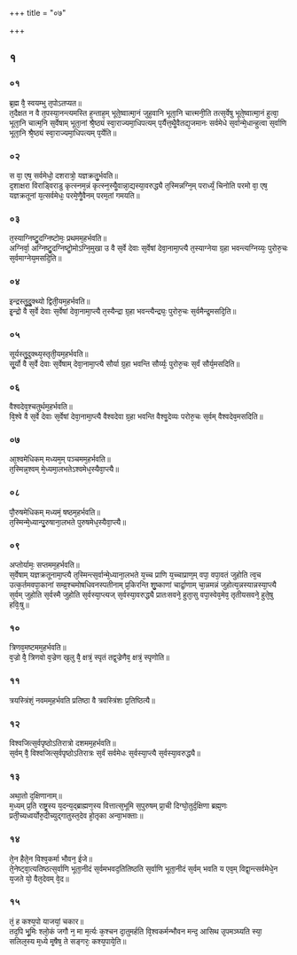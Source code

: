 +++
title = "०७"

+++


## १
### ०१
ब्र᳘ह्म वै᳘ स्वयम्भु त᳘पोऽतप्यत॥  
त᳘दैक्षत न वै त᳘पस्या᳘नन्त्यमस्ति ह᳘न्ताह᳘म् भूते᳘ष्वात्मा᳘नं जुह᳘वानि भूता᳘नि चात्त्मनी᳘ति तत्स᳘र्वेषु भूते᳘ष्वात्मा᳘नं हुत्वा᳘ भूता᳘नि चात्म᳘नि स᳘र्वेषाम् भूता᳘नां श्रै᳘ष्ठ्यं स्वा᳘राज्यमा᳘धिपत्यम् प᳘र्यैत्त᳘थैॗवैतद्य᳘जमानः सर्वमेधे स᳘र्वान्मे᳘धान्हुत्वा स᳘र्वाणि भूता᳘नि श्रै᳘ष्ठ्यं स्वा᳘राज्यमा᳘धिपत्यम् प᳘र्येति॥  
### ०२
स वा᳘ एष᳘ सर्वमेधो᳘ दशरात्रो᳘ यज्ञक्रतु᳘र्भवति॥  
द᳘शाक्षरा विराड्विराडु कृत्स्नम᳘न्नं कृत्स्न᳘स्यैॗवान्ना᳘द्यस्या᳘वरुद्ध्यै त᳘स्मिन्नग्नि᳘म् परार्ध्यं᳘ चिनोति परमो वा᳘ एष᳘ यज्ञक्रतूनां य᳘त्सर्वमेधः᳘ परमे᳘णैॗवैनम् परम᳘तां गमयति॥  
### ०३
त᳘स्याग्निष्टु᳘दग्निष्टोमः᳘ प्रथमम᳘हर्भवति॥  
अग्निर्वा᳘ अग्निष्टु᳘दग्निष्टोॗमोऽग्नि᳘मुखा उ वै स᳘र्वे देवाः स᳘र्वेषां देवा᳘नामा᳘प्त्यै त᳘स्याग्नेया ग्र᳘हा भवन्त्यग्निय्यः᳘ पुरोरु᳘चः स᳘र्वमाग्नेय᳘मसदि᳘ति॥  
### ०४
इन्द्रस्तु᳘दुॗक्थ्यो द्विती᳘यम᳘हर्भवति॥  
इ᳘न्द्रो वै स᳘र्वे देवाः स᳘र्वेषां देवा᳘नामा᳘प्त्यै त᳘स्यैन्द्रा ग्र᳘हा भवन्त्यैन्द्र्यः᳘ पुरोरु᳘चः स᳘र्वमैन्द्र᳘मसदि᳘ति॥  
### ०५
सूर्यस्तु᳘दुक्थ्य᳘स्तृती᳘यम᳘हर्भवति॥  
सू᳘र्यो वै स᳘र्वे देवाः स᳘र्वेषाम् देवा᳘नामा᳘प्त्यै सौर्या ग्र᳘हा भवन्ति सौर्य्यः᳘ पुरोरु᳘चः स᳘र्वं सौर्य᳘मसदिति॥  
### ०६
वैश्वदेव᳘श्चतुर्थम᳘हर्भवति॥  
वि᳘श्वे वै स᳘र्वे देवाः स᳘र्वेषां देवा᳘नामा᳘प्त्यै वैश्वदेवा ग्र᳘हा भवन्ति वैश्वॗदेव्यः परोरु᳘चः स᳘र्वम् वैश्वदेव᳘मसदिति॥  
### ०७
आ᳘श्वमेधिकम् मध्यम᳘म् पञ्चमम᳘हर्भवति॥  
त᳘स्मिन्न᳘श्वम् मे᳘ध्यमा᳘लभतेऽश्वमेध᳘स्यैवा᳘प्त्यै॥  
### ०८
पौ᳘रुषमेधिकम् मध्यमं᳘ षष्ठम᳘हर्भवति॥  
त᳘स्मिन्मे᳘ध्यान्पु᳘रुषाना᳘लभते पुरुषमेध᳘स्यैवा᳘प्त्यै॥  
### ०९
अप्तोर्यामः᳘ सप्तमम᳘हर्भवति॥  
स᳘र्वेषाम् यज्ञक्रतूनामा᳘प्त्यै त᳘स्मिन्त्स᳘र्वान्मे᳘ध्याना᳘लभते य᳘च्च प्राणि य᳘च्चाप्राण᳘म् वपा᳘ वपा᳘वतं जुहोति त्व᳘च उत्क᳘र्तमवपा᳘कानां सम्व्र᳘श्चमोषधिवनस्पतीनाम् प्र᳘किरन्ति शु᳘ष्काणां चार्द्रा᳘णाम् चा᳘न्नमन्नं जुहोत्य᳘न्नस्यान्नस्या᳘प्त्यै स᳘र्वम् जुहोति स᳘र्वस्मै जुहोति स᳘र्वस्या᳘प्त्यज् स᳘र्वस्या᳘वरुद्ध्यै प्रातःसवने᳘ हुता᳘सु वपा᳘स्वेव᳘मेव᳘ तृतीयसवने᳘ हुते᳘षु हविः᳘षु॥  
### १०
त्रिणव᳘मष्टमम᳘हर्भवति॥  
व᳘ज्रो वै᳘ त्रिणवो व᳘ज्रेण ख᳘लु वै᳘ क्षत्रं᳘ स्पृतं तद्व᳘ज्रेणैव᳘ क्षत्रं᳘ स्पृणोति॥  
### ११
त्रयस्त्रिंशं᳘ नवमम᳘हर्भवति प्रतिष्ठा वै त्रवस्त्रिंशः प्र᳘तिष्ठित्यै॥  
### १२
विश्वजित्स᳘र्वपृष्ठोऽतिरात्रो दशमम᳘हर्भवति॥  
स᳘र्वम् वै᳘ विश्वजित्स᳘र्वपृष्ठोऽतिरात्रः स᳘र्वं सर्वमेधः स᳘र्वस्या᳘प्त्यै स᳘र्वस्या᳘वरुद्ध्यै॥  
### १३
अथा᳘तो द᳘क्षिणानाम्॥  
म᳘ध्यम् प्र᳘ति राष्ट्र᳘स्य य᳘दन्य᳘द्ब्राह्मण᳘स्य वित्तात्स᳘भूमि स᳘पुरुषम् प्रा᳘ची दिग्घो᳘तुर्द᳘क्षिणा ब्रह्म᳘णः प्रती᳘च्यध्वर्योरु᳘दीच्युद्गातुस्त᳘देव हो᳘तृका अन्वा᳘भक्ताः॥  
### १४
ते᳘न हैते᳘न विश्व᳘कर्मा भौवन᳘ ईजे॥  
ते᳘नेष्ट्वा᳘त्यतिष्ठत्स᳘र्वाणि भूता᳘नीदं स᳘र्वमभवद᳘तितिष्ठति स᳘र्वाणि भूता᳘नीदं स᳘र्वम् भवति य एव᳘म् विद्वा᳘न्त्सर्वमेधे᳘न य᳘जते यो᳘ वैत᳘देवम् वे᳘द॥  
### १५
तं᳘ ह कश्य᳘पो याजयां᳘ चकार॥  
तद᳘पि भू᳘मिः श्लो᳘कं जगौ न᳘ मा म᳘र्त्यः क᳘श्चन दा᳘तुमर्हति वि᳘श्वकर्मन्भौवन मन्द᳘ आसिथ उ᳘पमञ्घ्यति स्या᳘ सलिल᳘स्य म᳘ध्ये मृ᳘षैष᳘ ते सङ्गरः᳘ कश्य᳘पाये᳘ति॥  